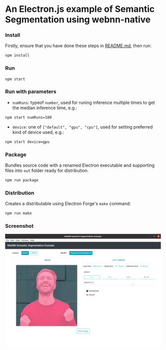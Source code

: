 # An Electron.js example of Semantic Segmentation using webnn-native

### Install

Firstly, ensure that you have done these steps in [README.md](/node/README.md), then run:
```bash
npm install
```

### Run

```bash
npm start
```

### Run with parameters

- `numRuns`: typeof `number`, used for runing inference multiple times to get the median inference time, e.g.:
```bash
npm start numRuns=100
```
- `device`: one of `["default", "gpu", "cpu"]`, used for setting preferred kind of device used, e.g.:
```bash
npm start device=gpu
```

### Package

Bundles source code with a renamed Electron executable and supporting files into `out` folder ready for distribution.

```bash
npm run package
```

### Distribution

Creates a distributable using Electron Forge's `make` command:

```bash
npm run make
```

### Screenshot

![screenshot](screenshot.png)